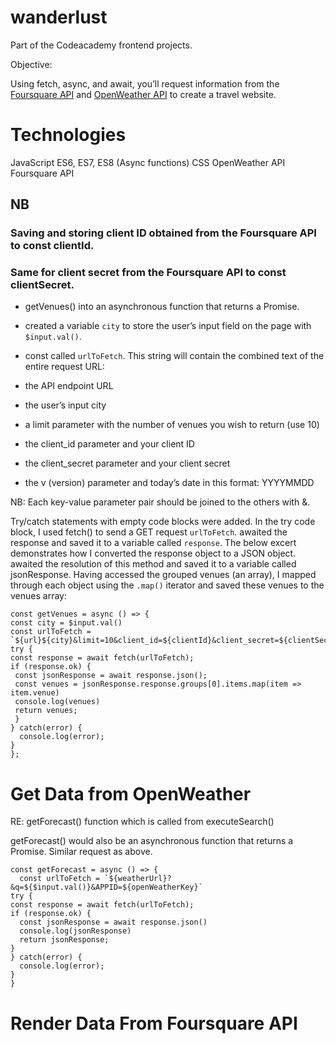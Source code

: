 # wanderlust

Part of the Codeacademy frontend projects.

Objective:

Using fetch, async, and await, you’ll request information from the  [Foursquare API](https://developer.foursquare.com/)  and  [OpenWeather API](https://openweathermap.org/current)  to create a travel website.

# Technologies
JavaScript ES6, ES7, ES8 (Async functions)
CSS
OpenWeather API
Foursquare API

## NB 
### Saving and storing client ID obtained from the Foursquare API to const clientId.
### Same for client secret from the Foursquare API to const clientSecret.

- getVenues() into an asynchronous function that returns a Promise.
- created a variable `city` to store the user’s input field on the page with `$input.val()`.
- const called `urlToFetch`. This string will contain the combined text of the entire request URL:

- the API endpoint URL
- the user’s input city
- a limit parameter with the number of venues you wish to return (use 10)
- the client_id parameter and your client ID
- the client_secret parameter and your client secret
- the v (version) parameter and today’s date in this format: YYYYMMDD

NB: Each key-value parameter pair should be joined to the others with &. 

Try/catch statements with empty code blocks were added. 
In the try code block, I used fetch() to send a GET request `urlToFetch`. awaited the response and saved it to a variable called `response`.
The below excert demonstrates how I converted the response object to a JSON object. awaited the resolution of this method and saved it to a variable called jsonResponse. 
Having accessed the grouped venues (an array), I mapped through each object using the `.map()` iterator and saved these venues to the venues array:

```
const getVenues = async () => {
const city = $input.val()
const urlToFetch = `${url}${city}&limit=10&client_id=${clientId}&client_secret=${clientSecret}&v=20180101`;
try {
const response = await fetch(urlToFetch); 
if (response.ok) {
 const jsonResponse = await response.json();
 const venues = jsonResponse.response.groups[0].items.map(item => item.venue)
 console.log(venues)
 return venues;
 }
} catch(error) {
  console.log(error);
}
};

```

# Get Data from OpenWeather

RE: getForecast() function which is called from executeSearch()

getForecast() would also be an asynchronous function that returns a Promise. Similar request as above.

```
const getForecast = async () => {
  const urlToFetch = `${weatherUrl}?&q=${$input.val()}&APPID=${openWeatherKey}`
try {
const response = await fetch(urlToFetch);
if (response.ok) {
  const jsonResponse = await response.json()
  console.log(jsonResponse)
  return jsonResponse;
}
} catch(error) {
  console.log(error);
}
}

```

# Render Data From Foursquare API

